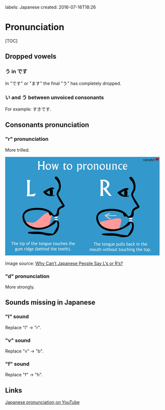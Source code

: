 labels: Japanese
created: 2016-07-16T18:26

# Pronunciation

[TOC]

## Dropped vowels

### う in です

In "です" or "ます" the final "う" has completely dropped.

### い and う between unvoiced consonants

For example: すきです.

## Consonants pronunciation

### "r" pronunciation

More trilled.

![R pronunciation](images/lr.jpg)

Image source: [Why Can’t Japanese People Say L’s or R’s?](http://skeptikai.com/2012/09/10/why-cant-japanese-people-say-ls-or-rs/)

### "d" pronunciation

More strongly.

## Sounds missing in Japanese

### "l" sound

Replace "l" -> "r".

### "v" sound

Replace "v" -> "b".

### "f" sound

Replace "f" -> "h".

## Links

[Japanese pronunciation on YouTube](https://www.youtube.com/watch?v=3K3kt_hkvAM)
